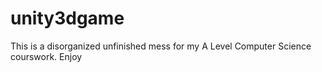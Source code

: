 # unity3dgame
This is a disorganized unfinished mess for my A Level Computer Science courswork. 
Enjoy
